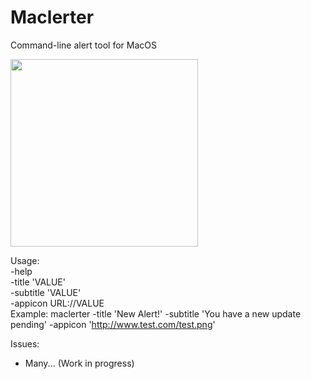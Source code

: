 # Maclerter
Command-line alert tool for MacOS

<img src="https://github.com/djquazzi/Maclerter/blob/master/example.png" width="300">


Usage:<br />
 -help<br />
 -title 'VALUE'<br />
 -subtitle 'VALUE'<br />
 -appicon URL://VALUE<br />
 Example: maclerter -title 'New Alert!' -subtitle 'You have a new update pending' -appicon 'http://www.test.com/test.png'


Issues:<br />
- Many... (Work in progress)
